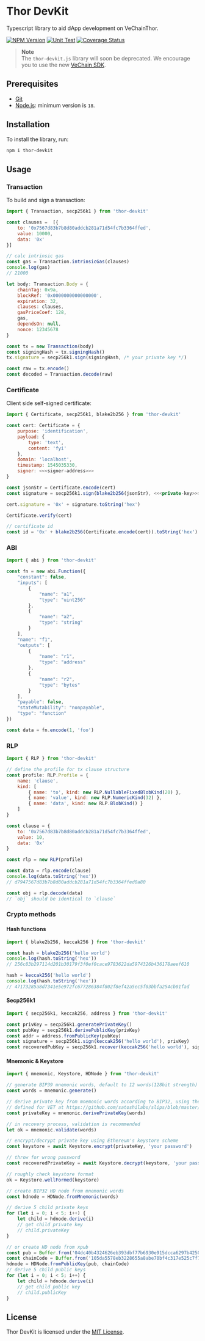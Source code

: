 # Thor DevKit

Typescript library to aid dApp development on VeChainThor.

[![NPM Version](https://badge.fury.io/js/thor-devkit.svg)](https://www.npmjs.com/package/thor-devkit)
[![Unit Test](https://github.com/vechain/thor-devkit.js/actions/workflows/test.yml/badge.svg)](https://github.com/vechain/thor-devkit.js/actions/workflows/test.yml)
[![Coverage Status](https://coveralls.io/repos/github/vechain/thor-devkit.js/badge.svg?branch=master)](https://coveralls.io/github/vechain/thor-devkit.js?branch=master)

> **Note** <br />
> The `thor-devkit.js` library will soon be deprecated. We encourage you to use the new [VeChain SDK](https://github.com/vechain/vechain-sdk-js).

## Prerequisites

 - [Git](https://git-scm.com/book/en/v2/Getting-Started-Installing-Git)
 - [Node.js](https://nodejs.org/en): minimum version is `18`.

## Installation

To install the library, run:

```bash
npm i thor-devkit
```

## Usage

### Transaction

To build and sign a transaction:

```javascript
import { Transaction, secp256k1 } from 'thor-devkit'

const clauses =  [{
    to: '0x7567d83b7b8d80addcb281a71d54fc7b3364ffed',
    value: 10000,
    data: '0x'
}]

// calc intrinsic gas
const gas = Transaction.intrinsicGas(clauses)
console.log(gas)
// 21000

let body: Transaction.Body = {
    chainTag: 0x9a,
    blockRef: '0x0000000000000000',
    expiration: 32,
    clauses: clauses,
    gasPriceCoef: 128,
    gas,
    dependsOn: null,
    nonce: 12345678
}

const tx = new Transaction(body)
const signingHash = tx.signingHash()
tx.signature = secp256k1.sign(signingHash, /* your private key */)

const raw = tx.encode()
const decoded = Transaction.decode(raw)
```

### Certificate

Client side self-signed certificate:

```javascript
import { Certificate, secp256k1, blake2b256 } from 'thor-devkit'

const cert: Certificate = {
    purpose: 'identification',
    payload: {
        type: 'text',
        content: 'fyi'
    },
    domain: 'localhost',
    timestamp: 1545035330,
    signer: <<<signer-address>>>
}

const jsonStr = Certificate.encode(cert)
const signature = secp256k1.sign(blake2b256(jsonStr), <<<private-key>>>)

cert.signature = '0x' + signature.toString('hex')

Certificate.verify(cert)

// certificate id
const id = '0x' + blake2b256(Certificate.encode(cert)).toString('hex')
```

### ABI

```javascript
import { abi } from 'thor-devkit'

const fn = new abi.Function({
    "constant": false,
    "inputs": [
        {
            "name": "a1",
            "type": "uint256"
        },
        {
            "name": "a2",
            "type": "string"
        }
    ],
    "name": "f1",
    "outputs": [
        {
            "name": "r1",
            "type": "address"
        },
        {
            "name": "r2",
            "type": "bytes"
        }
    ],
    "payable": false,
    "stateMutability": "nonpayable",
    "type": "function"
})

const data = fn.encode(1, 'foo')
```

### RLP

```javascript
import { RLP } from 'thor-devkit'

// define the profile for tx clause structure
const profile: RLP.Profile = {
    name: 'clause',
    kind: [
        { name: 'to', kind: new RLP.NullableFixedBlobKind(20) },
        { name: 'value', kind: new RLP.NumericKind(32) },
        { name: 'data', kind: new RLP.BlobKind() }
    ]
}

const clause = {
    to: '0x7567d83b7b8d80addcb281a71d54fc7b3364ffed',
    value: 10,
    data: '0x'
}

const rlp = new RLP(profile)

const data = rlp.encode(clause)
console.log(data.toString('hex'))
// d7947567d83b7b8d80addcb281a71d54fc7b3364ffed0a80

const obj = rlp.decode(data)
// `obj` should be identical to `clause`
```

### Crypto methods

#### Hash functions

```javascript
import { blake2b256, keccak256 } from 'thor-devkit'

const hash = blake2b256('hello world')
console.log(hash.toString('hex'))
// 256c83b297114d201b30179f3f0ef0cace9783622da5974326b436178aeef610

hash = keccak256('hello world')
console.log(hash.toString('hex'))
// 47173285a8d7341e5e972fc677286384f802f8ef42a5ec5f03bbfa254cb01fad
```

#### Secp256k1

```javascript
import { secp256k1, keccak256, address } from 'thor-devkit'

const privKey = secp256k1.generatePrivateKey()
const pubKey = secp256k1.derivePublicKey(privKey)
const addr = address.fromPublicKey(pubKey)
const signature = secp256k1.sign(keccak256('hello world'), privKey)
const recoveredPubKey = secp256k1.recover(keccak256('hello world'), signature)
```

#### Mnemonic & Keystore

```javascript
import { mnemonic, Keystore, HDNode } from 'thor-devkit'

// generate BIP39 mnemonic words, default to 12 words(128bit strength)
const words = mnemonic.generate()

// derive private key from mnemonic words according to BIP32, using the path `m/44'/818'/0'/0`.
// defined for VET at https://github.com/satoshilabs/slips/blob/master/slip-0044.md
const privateKey = mnemonic.derivePrivateKey(words)

// in recovery process, validation is recommended
let ok = mnemonic.validate(words)

// encrypt/decrypt private key using Ethereum's keystore scheme
const keystore = await Keystore.encrypt(privateKey, 'your password')

// throw for wrong password
const recoveredPrivateKey = await Keystore.decrypt(keystore, 'your password')

// roughly check keystore format
ok = Keystore.wellFormed(keystore)

// create BIP32 HD node from mnemonic words
const hdnode = HDNode.fromMnemonic(words)

// derive 5 child private keys
for (let i = 0; i < 5; i++) {
    let child = hdnode.derive(i)
    // get child private key
    // child.privateKey
}

// or create HD node from xpub
const pub = Buffer.from('04dc40b4324626eb393dbf77b6930e915dcca6297b42508adb743674a8ad5c69a046010f801a62cb945a6cb137a050cefaba0572429fc4afc57df825bfca2f219a', 'hex')
const chainCode = Buffer.from('105da5578eb3228655a8abe70bf4c317e525c7f7bb333634f5b7d1f70e111a33', 'hex')
hdnode = HDNode.fromPublicKey(pub, chainCode)
// derive 5 child public keys
for (let i = 0; i < 5; i++) {
    let child = hdnode.derive(i)
    // get child public key
    // child.publicKey
}
```


## License

Thor DevKit is licensed under the
[MIT License](https://github.com/vechain/thor-devkit.js/blob/master/LICENSE).
